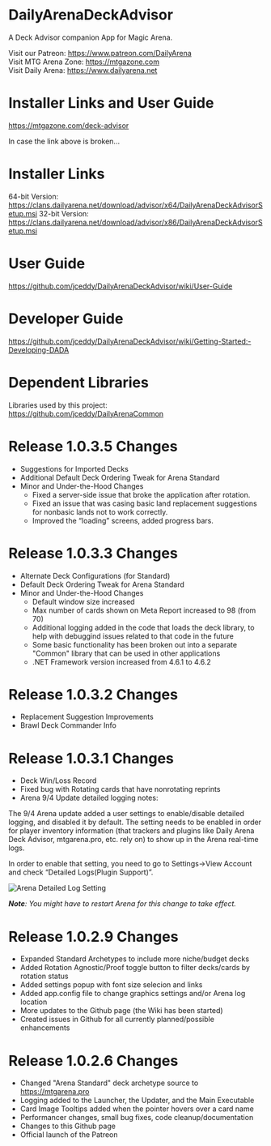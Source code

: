 # DailyArenaDeckAdvisor
A Deck Advisor companion App for Magic Arena.

Visit our Patreon: https://www.patreon.com/DailyArena  
Visit MTG Arena Zone: https://mtgazone.com  
Visit Daily Arena: https://www.dailyarena.net

# Installer Links and User Guide
https://mtgazone.com/deck-advisor

In case the link above is broken...

# Installer Links
64-bit Version: https://clans.dailyarena.net/download/advisor/x64/DailyArenaDeckAdvisorSetup.msi
32-bit Version: https://clans.dailyarena.net/download/advisor/x86/DailyArenaDeckAdvisorSetup.msi

# User Guide
https://github.com/jceddy/DailyArenaDeckAdvisor/wiki/User-Guide

# Developer Guide
https://github.com/jceddy/DailyArenaDeckAdvisor/wiki/Getting-Started:-Developing-DADA

# Dependent Libraries
Libraries used by this project:  
https://github.com/jceddy/DailyArenaCommon

# Release 1.0.3.5 Changes
- Suggestions for Imported Decks
- Additional Default Deck Ordering Tweak for Arena Standard
- Minor and Under-the-Hood Changes
  - Fixed a server-side issue that broke the application after rotation.
  - Fixed an issue that was casing basic land replacement suggestions for nonbasic lands not to work correctly.
  - Improved the “loading” screens, added progress bars.

# Release 1.0.3.3 Changes
- Alternate Deck Configurations (for Standard)
- Default Deck Ordering Tweak for Arena Standard
- Minor and Under-the-Hood Changes
  - Default window size increased
  - Max number of cards shown on Meta Report increased to 98 (from 70)
  - Additional logging added in the code that loads the deck library, to help with debuggind issues related to that code in the future
  - Some basic functionality has been broken out into a separate "Common" library that can be used in other applications
  - .NET Framework version increased from 4.6.1 to 4.6.2

# Release 1.0.3.2 Changes
- Replacement Suggestion Improvements
- Brawl Deck Commander Info

# Release 1.0.3.1 Changes
- Deck Win/Loss Record
- Fixed bug with Rotating cards that have nonrotating reprints
- Arena 9/4 Update detailed logging notes:

The 9/4 Arena update added a user settings to enable/disable detailed logging, and disabled it by default. The setting needs to be enabled in order for player inventory information (that trackers and plugins like Daily Arena Deck Advisor, mtgarena.pro, etc. rely on) to show up in the Arena real-time logs.

In order to enable that setting, you need to go to Settings->View Account and check “Detailed Logs(Plugin Support)”.

![Arena Detailed Log Setting](https://www.dailyarena.net/wp-content/uploads/2019/09/advisor_13.png)

_**Note**: You might have to restart Arena for this change to take effect._

# Release 1.0.2.9 Changes
- Expanded Standard Archetypes to include more niche/budget decks
- Added Rotation Agnostic/Proof toggle button to filter decks/cards by rotation status
- Added settings popup with font size selecion and links
- Added app.config file to change graphics settings and/or Arena log location
- More updates to the Github page (the Wiki has been started)
- Created issues in Github for all currently planned/possible enhancements

# Release 1.0.2.6 Changes
- Changed "Arena Standard" deck archetype source to https://mtgarena.pro
- Logging added to the Launcher, the Updater, and the Main Executable
- Card Image Tooltips added when the pointer hovers over a card name
- Performancer changes, small bug fixes, code cleanup/documentation
- Changes to this Github page
- Official launch of the Patreon
